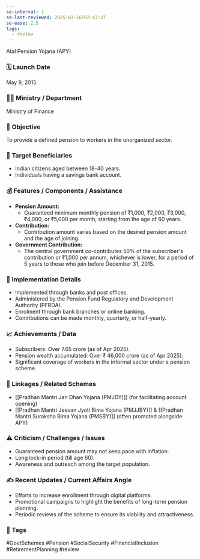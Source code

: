 ```yaml
---
se-interval: 1
se-last-reviewed: 2025-07-16T02:47:37
se-ease: 2.5
tags:
  - review
---
```

Atal Pension Yojana (APY)

###   🗓️   **Launch Date**

May 9, 2015

###   🧑‍🏫   **Ministry / Department**

Ministry of Finance

###   🎯   **Objective**

To provide a defined pension to workers in the unorganized sector.

###   👥   **Target Beneficiaries**

-   Indian citizens aged between 18-40 years.
-   Individuals having a savings bank account.

###   💰   **Features / Components / Assistance**

-   **Pension Amount:**
    -   Guaranteed minimum monthly pension of ₹1,000, ₹2,000, ₹3,000, ₹4,000, or ₹5,000 per month, starting from the age of 60 years.
-   **Contribution:**
    -   Contribution amount varies based on the desired pension amount and the age of joining.
-   **Government Contribution:**
    -   The central government co-contributes 50% of the subscriber's contribution or ₹1,000 per annum, whichever is lower, for a period of 5 years to those who join before December 31, 2015.

###   📍   **Implementation Details**

-   Implemented through banks and post offices.
-   Administered by the Pension Fund Regulatory and Development Authority (PFRDA).
-   Enrolment through bank branches or online banking.
-   Contributions can be made monthly, quarterly, or half-yearly.

###   📈   **Achievements / Data**

-   Subscribers: Over 7.65 crore (as of Apr 2025).
-   Pension wealth accumulated: Over ₹ 46,000 crore (as of Apr 2025).
-   Significant coverage of workers in the informal sector under a pension scheme.

###   🧩   **Linkages / Related Schemes**

-   [[Pradhan Mantri Jan Dhan Yojana (PMJDY)]] (for facilitating account opening)
-   [[Pradhan Mantri Jeevan Jyoti Bima Yojana (PMJJBY)]] & [[Pradhan Mantri Suraksha Bima Yojana (PMSBY)]] (often promoted alongside APY)

###   ⚠️   **Criticism / Challenges / Issues**

-   Guaranteed pension amount may not keep pace with inflation.
-   Long lock-in period (till age 60).
-   Awareness and outreach among the target population.

###   ✍️   **Recent Updates / Current Affairs Angle**

-   Efforts to increase enrollment through digital platforms.
-   Promotional campaigns to highlight the benefits of long-term pension planning.
-   Periodic reviews of the scheme to ensure its viability and attractiveness.

###   🔗   **Tags**

\#GovtSchemes \#Pension \#SocialSecurity \#FinancialInclusion \#RetirementPlanning \#review